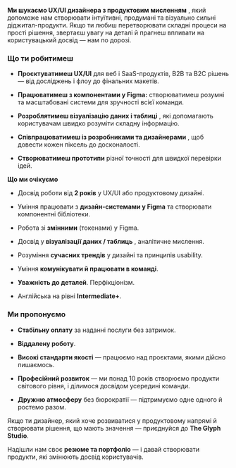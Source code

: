 **Ми шукаємо UX/UI дизайнера з продуктовим мисленням** , який допоможе нам
створювати інтуїтивні, продумані та візуально сильні діджитал-продукти. Якщо
ти любиш перетворювати складні процеси на прості рішення, звертаєш увагу на
деталі й прагнеш впливати на користувацький досвід — нам по дорозі.

### **Що ти робитимеш**

  * **Проєктуватимеш UX/UI** для веб і SaaS-продуктів, B2B та B2C рішень — від досліджень і флоу до фінальних макетів.  
  

  * **Працюватимеш з компонентами у Figma:** створюватимеш розумні та масштабовані системи для зручності всієї команди.  
  

  * **Розроблятимеш візуалізацію даних і таблиці** , які допомагають користувачам швидко розуміти складну інформацію.  
  

  * **Співпрацюватимеш із розробниками та дизайнерами** , щоб довести кожен піксель до досконалості.  
  

  * **Створюватимеш прототипи** різної точності для швидкої перевірки ідей.  
  

**Що ми очікуємо**

  * Досвід роботи від **2 років** у UX/UI або продуктовому дизайні.  
  

  * Уміння працювати з **дизайн-системами у Figma** та створювати компонентні бібліотеки.   
  

  * Робота зі **змінними** (токенами) у Figma.  
  

  * Досвід у **візуалізації даних / таблиць** , аналітичне мислення.  
  

  * Розуміння **сучасних трендів** у дизайні та принципів usability.  
  

  * Уміння **комунікувати й працювати в команді**.  
  

  * **Уважність до деталей**. Перфікціонізм.  
  

  * Англійська на рівні **Intermediate+**.  
  

### **Ми пропонуємо**

  * **Стабільну оплату** за наданні послуги без затримок.  
  

  * **Віддалену роботу**.  
  

  * **Високі стандарти якості** — працюємо над проєктами, якими дійсно пишаємось.  
  

  * **Професійний розвиток** — ми понад 10 років створюємо продукти світового рівня, і ділимося досвідом усередині команди.  
  

  * **Дружню атмосферу** без бюрократії — підтримуємо одне одного й ростемо разом.  
  

Якщо ти дизайнер, який хоче розвиватися у продуктовому напрямі й створювати
рішення, що мають значення — приєднуйся до **The Glyph Studio**.  
  

Надішли нам своє **резюме та портфоліо** — і давай створювати продукти, які
змінюють досвід користувачів.